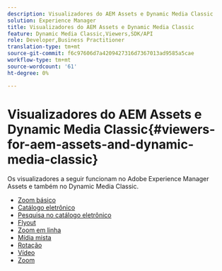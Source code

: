 ```yaml
---
description: Visualizadores do AEM Assets e Dynamic Media Classic
solution: Experience Manager
title: Visualizadores do AEM Assets e Dynamic Media Classic
feature: Dynamic Media Classic,Viewers,SDK/API
role: Developer,Business Practitioner
translation-type: tm+mt
source-git-commit: f6c97606d7a4209427316d7367013ad9585a5cae
workflow-type: tm+mt
source-wordcount: '61'
ht-degree: 0%

---
```



# Visualizadores do AEM Assets e Dynamic Media Classic{#viewers-for-aem-assets-and-dynamic-media-classic}

Os visualizadores a seguir funcionam no Adobe Experience Manager Assets e também no Dynamic Media Classic.

* [Zoom básico](c-html5-20-basic-zoom-viewer-about/c-html5-20-basic-zoom-viewer-about.md)
* [Catálogo eletrônico](c-html5-20-ecatalog-viewer-about/c-html5-20-ecatalog-viewer-about.md)
* [Pesquisa no catálogo eletrônico](c-html5-ecatsearch-viewer-about/c-html5-ecatsearch-viewer-about.md)
* [Flyout](c-html5-flyout-viewer-20-about/c-html5-flyout-viewer-20-about.md)
* [Zoom em linha](c-html5-inlinezoom-viewer-about/c-html5-inlinezoom-viewer-about.md)
* [Mídia mista](c-html5-mixedmedia-viewer-about/c-html5-mixedmedia-viewer-about.md)
* [Rotação](c-html5-spin-viewer-about/c-html5-spin-viewer-about.md)
* [Vídeo](c-html5-video-reference/c-html5-video-reference.md)
* [Zoom](c-html5-20-zoom-viewer-about/c-html5-20-zoom-viewer-about.md)

<!--Add others. The TOC levels in the viewers TOC doesn't seem quite right RB: FIXED-->